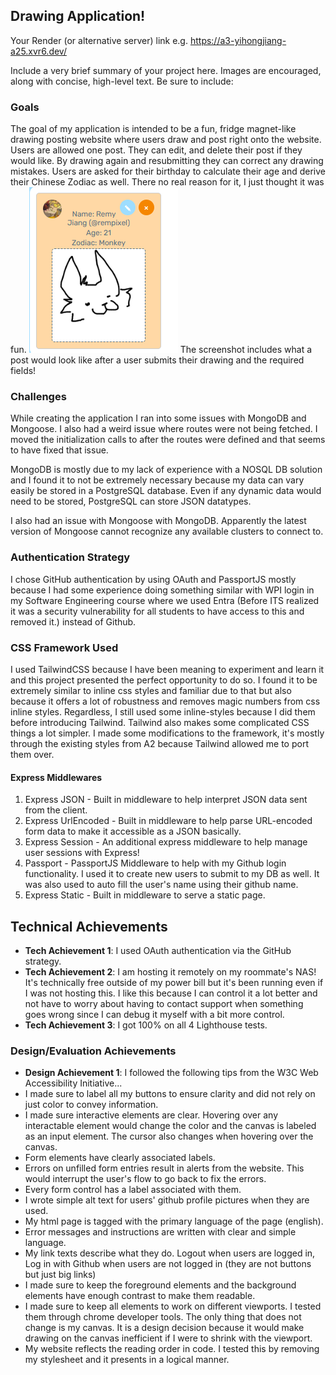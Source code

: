 ## Drawing Application!

Your Render (or alternative server) link e.g. https://a3-yihongjiang-a25.xvr6.dev/

Include a very brief summary of your project here. Images are encouraged, along with concise, high-level text. Be sure to include:
### Goals
The goal of my application is intended to be a fun, fridge magnet-like drawing posting website where users draw and post right onto the website. Users are allowed one post. They can edit, and delete their post if they would like. By drawing again and resubmitting they can correct any drawing mistakes. Users are asked for their birthday to calculate their age and derive their Chinese Zodiac as well. There no real reason for it, I just thought it was fun.
![Screenshot of an example post on my website.](image.png)
The screenshot includes what a post would look like after a user submits their drawing and the required fields!
### Challenges
While creating the application I ran into some issues with MongoDB and Mongoose. I also had a weird issue where routes were not being fetched. I moved the initialization calls to after the routes were defined and that seems to have fixed that issue.

MongoDB is mostly due to my lack of experience with a NOSQL DB solution and I found it to not be extremely necessary because my data can vary easily be stored in a PostgreSQL database. Even if any dynamic data would need to be stored, PostgreSQL can store JSON datatypes.

I also had an issue with Mongoose with MongoDB. Apparently the latest version of Mongoose cannot recognize any available clusters to connect to.

### Authentication Strategy
I chose GitHub authentication by using OAuth and PassportJS mostly because I had some experience doing something similar with WPI login in my Software Engineering course where we used Entra (Before ITS realized it was a security vulnerability for all students to have access to this and removed it.) instead of Github.

### CSS Framework Used
I used TailwindCSS because I have been meaning to experiment and learn it and this project presented the perfect opportunity to do so. I found it to be extremely similar to inline css styles and familiar due to that but also because it offers a lot of robustness and removes magic numbers from css inline styles. Regardless, I still used some inline-styles because I did them before introducing Tailwind. Tailwind also makes some complicated CSS things a lot simpler. I made some modifications to the framework, it's mostly through the existing styles from A2 because Tailwind allowed me to port them over.

#### Express Middlewares
1. Express JSON - Built in middleware to help interpret JSON data sent from the client.
2. Express UrlEncoded - Built in middleware to help parse URL-encoded form data to make it accessible as a JSON basically.
3. Express Session - An additional express middleware to help manage user sessions with Express!
4. Passport - PassportJS Middleware to help with my Github login functionality. I used it to create new users to submit to my DB as well. It was also used to auto fill the user's name using their github name.
5. Express Static - Built in middleware to serve a static page.

## Technical Achievements
- **Tech Achievement 1**: I used OAuth authentication via the GitHub strategy.
- **Tech Achievement 2**: I am hosting it remotely on my roommate's NAS! It's technically free outside of my power bill but it's been running even if I was not hosting this. I like this because I can control it a lot better and not have to worry about having to contact support when something goes wrong since I can debug it myself with a bit more control.
- **Tech Achievement 3**: I got 100% on all 4 Lighthouse tests.

### Design/Evaluation Achievements
- **Design Achievement 1**: I followed the following tips from the W3C Web Accessibility Initiative...
- I made sure to label all my buttons to ensure clarity and did not rely on just color to convey information.
- I made sure interactive elements are clear. Hovering over any interactable element would change the color and the canvas is labeled as an input element. The cursor also changes when hovering over the canvas.
- Form elements have clearly associated labels.
- Errors on unfilled form entries result in alerts from the website. This would interrupt the user's flow to go back to fix the errors.
- Every form control has a label associated with them.
- I wrote simple alt text for users' github profile pictures when they are used.
- My html page is tagged with the primary language of the page (english).
- Error messages and instructions are written with clear and simple language.
- My link texts describe what they do. Logout when users are logged in, Log in with Github when users are not logged in (they are not buttons but just big links)
- I made sure to keep the foreground elements and the background elements have enough contrast to make them readable.
- I made sure to keep all elements to work on different viewports. I tested them through chrome developer tools. The only thing that does not change is my canvas. It is a design decision because it would make drawing on the canvas inefficient if I were to shrink with the viewport.
- My website reflects the reading order in code. I tested this by removing my stylesheet and it presents in a logical manner.
